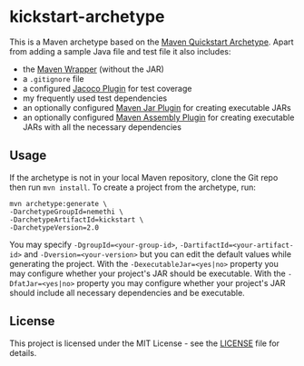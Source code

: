 # kickstart-archetype

This is a Maven archetype based on the [Maven Quickstart Archetype](https://maven.apache.org/archetypes/maven-archetype-quickstart/).
Apart from adding a sample Java file and test file it also includes:
* the [Maven Wrapper](https://github.com/takari/maven-wrapper) (without the JAR)
* a `.gitignore` file
* a configured [Jacoco Plugin](https://www.eclemma.org/jacoco/trunk/doc/maven.html) for test coverage
* my frequently used test dependencies
* an optionally configured [Maven Jar Plugin](https://maven.apache.org/plugins/maven-jar-plugin/)
for creating executable JARs
* an optionally configured [Maven Assembly Plugin](https://maven.apache.org/plugins/maven-assembly-plugin/) 
for creating executable JARs with all the necessary dependencies

## Usage

If the archetype is not in your local Maven repository, clone the Git repo then run `mvn install`.
To create a project from the archetype, run:

    mvn archetype:generate \
    -DarchetypeGroupId=nemethi \
    -DarchetypeArtifactId=kickstart \
    -DarchetypeVersion=2.0

You may specify `-DgroupId=<your-group-id>`, `-DartifactId=<your-artifact-id>` and `-Dversion=<your-version>` but you can edit the default values while generating the project.
With the `-DexecutableJar=<yes|no>` property you may configure whether your project's JAR should be executable.
With the `-DfatJar=<yes|no>` property you may configure whether your project's JAR should include all necessary dependencies and be executable.

## License
This project is licensed under the MIT License - see the [LICENSE](LICENSE) file for details.

